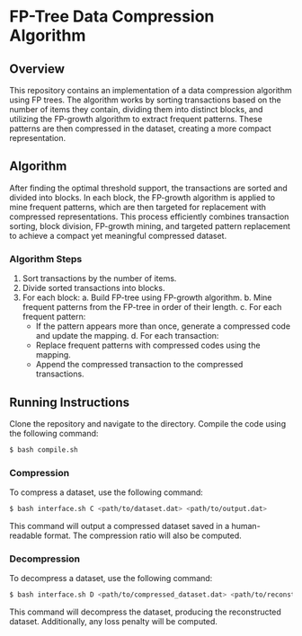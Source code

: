 # FP-Tree Data Compression Algorithm

## Overview
This repository contains an implementation of a data compression algorithm using FP trees. The algorithm works by sorting transactions based on the number of items they contain, dividing them into distinct blocks, and utilizing the FP-growth algorithm to extract frequent patterns. These patterns are then compressed in the dataset, creating a more compact representation.

## Algorithm
After finding the optimal threshold support, the transactions are sorted and divided into blocks. In each block, the FP-growth algorithm is applied to mine frequent patterns, which are then targeted for replacement with compressed representations. This process efficiently combines transaction sorting, block division, FP-growth mining, and targeted pattern replacement to achieve a compact yet meaningful compressed dataset.

### Algorithm Steps
1. Sort transactions by the number of items.
2. Divide sorted transactions into blocks.
3. For each block:
   a. Build FP-tree using FP-growth algorithm.
   b. Mine frequent patterns from the FP-tree in order of their length.
   c. For each frequent pattern:
      - If the pattern appears more than once, generate a compressed code and update the mapping.
   d. For each transaction:
      - Replace frequent patterns with compressed codes using the mapping.
      - Append the compressed transaction to the compressed transactions.

## Running Instructions

Clone the repository and navigate to the directory.
Compile the code using the following command:

```bash
$ bash compile.sh
```

### Compression 

To compress a dataset, use the following command:

```bash
$ bash interface.sh C <path/to/dataset.dat> <path/to/output.dat>
```

This command will output a compressed dataset saved in a human-readable format. The compression ratio will also be computed.

### Decompression
To decompress a dataset, use the following command:

```bash
$ bash interface.sh D <path/to/compressed_dataset.dat> <path/to/reconstructed.dat>
```
This command will decompress the dataset, producing the reconstructed dataset. Additionally, any loss penalty will be computed.


